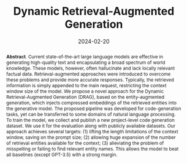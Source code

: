 ---
title: "Dynamic Retrieval-Augmented Generation"
authors: '<i>Anton Shapkin, Denis Litvinov, Yaroslav Zharov, Egor Bogomolov, Timur Galimzyanov, and Timofey Bryksin</i>'
status: "preprint"
collection: publications
permalink: /publications/2024-02-20-dynamic-retrieval-augmented-generation
date: 2024-02-20
venue: "<b>e-Print archive</b>"
pdf: 'https://arxiv.org/abs/2312.08976'
counter_id: 'P9'
abstract: "<p><b>Abstract</b>. Current state-of-the-art large language models are effective in generating high-quality text and encapsulating a broad spectrum of world knowledge. These models, however, often hallucinate and lack locally relevant factual data. Retrieval-augmented approaches were introduced to overcome these problems and provide more accurate responses. Typically, the retrieved information is simply appended to the main request, restricting the context window size of the model. We propose a novel approach for the Dynamic Retrieval-Augmented Generation (DRAG), based on the entity-augmented generation, which injects compressed embeddings of the retrieved entities into the generative model. The proposed pipeline was developed for code-generation tasks, yet can be transferred to some domains of natural language processing. To train the model, we collect and publish a new project-level code generation dataset. We use it for the evaluation along with publicly available datasets. Our approach achieves several targets: (1) lifting the length limitations of the context window, saving on the prompt size; (2) allowing huge expansion of the number of retrieval entities available for the context; (3) alleviating the problem of misspelling or failing to find relevant entity names. This allows the model to beat all baselines (except GPT-3.5) with a strong margin.</p>"
---